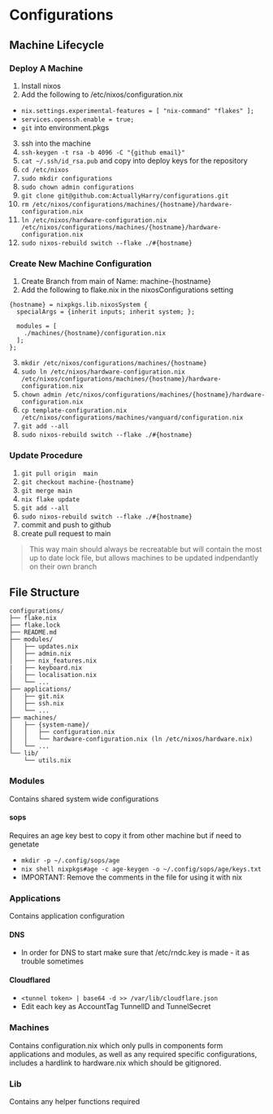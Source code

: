 # Configurations

## Machine Lifecycle

### Deploy A Machine
1. Install nixos
2. Add the following to /etc/nixos/configuration.nix
  - `nix.settings.experimental-features = [ "nix-command" "flakes" ];`
  - `services.openssh.enable = true;`
  - `git` into environment.pkgs
3. ssh into the machine
4. `ssh-keygen -t rsa -b 4096 -C "{github email}"`
5. `cat ~/.ssh/id_rsa.pub` and copy into deploy keys for the repository
6. `cd /etc/nixos`
7. `sudo mkdir configurations`
8. `sudo chown admin configurations`
9. `git clone git@github.com:ActuallyHarry/configurations.git`
10. `rm /etc/nixos/configurations/machines/{hostname}/hardware-configuration.nix`
11. `ln /etc/nixos/hardware-configuration.nix /etc/nixos/configurations/machines/{hostname}/hardware-configuration.nix`
12. `sudo nixos-rebuild switch --flake ./#{hostname}`
 
### Create New Machine Configuration
1. Create Branch from main of Name: machine-{hostname}
2. Add the following to flake.nix in the nixosConfigurations setting
```
{hostname} = nixpkgs.lib.nixosSystem {
  specialArgs = {inherit inputs; inherit system; };

  modules = [
    ./machines/{hostname}/configuration.nix
  ];
};
```
3. `mkdir /etc/nixos/configurations/machines/{hostname}`
4. `sudo ln /etc/nixos/hardware-configuration.nix /etc/nixos/configurations/machines/{hostname}/hardware-configuration.nix`
5. `chown admin /etc/nixos/configurations/machines/{hostname}/hardware-configuration.nix`
6. `cp template-configuration.nix /etc/nixos/configurations/machines/vanguard/configuration.nix`
7. `git add --all`
8. `sudo nixos-rebuild switch --flake ./#{hostname}`

### Update Procedure
1. `git pull origin  main`
2. `git checkout machine-{hostname}`
3. `git merge main`
4. `nix flake update`
5. `git add --all`
6. `sudo nixos-rebuild switch --flake ./#{hostname}`
7. commit and push to github
8. create pull request to main

> This way main should always be recreatable but will contain the most up to date lock file, but allows machines to be updated indpendantly on their own branch


## File Structure
```
configurations/
├── flake.nix
├── flake.lock
├── README.md
├── modules/
│   ├── updates.nix
│   ├── admin.nix
│   ├── nix_features.nix
|   ├── keyboard.nix
│   ├── localisation.nix
│   └── ...
├── applications/
│   ├── git.nix
│   ├── ssh.nix
│   └── ...
├── machines/
│   ├── {system-name}/
│   │   ├── configuration.nix
│   │   └── hardware-configuration.nix (ln /etc/nixos/hardware.nix)
│   └── ...
└── lib/
    └── utils.nix
```
### Modules
Contains shared system wide configurations

#### sops
Requires an age key best to copy it from other machine but if need to genetate
- `mkdir -p ~/.config/sops/age`
- `nix shell nixpkgs#age -c age-keygen -o ~/.config/sops/age/keys.txt`
- IMPORTANT: Remove the comments in the file for using it with nix


### Applications
Contains application configuration

#### DNS
- In order for DNS to start make sure that /etc/rndc.key is made - it as trouble sometimes

#### Cloudflared
- `<tunnel token> | base64 -d >> /var/lib/cloudflare.json`
- Edit each key as AccountTag TunnelID and TunnelSecret 

### Machines
Contains configuration.nix which only pulls in components form applications and modules, as well as any required specific configurations, includes a hardlink to hardware.nix which should be gitignored.
### Lib
Contains any helper functions required

